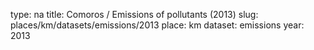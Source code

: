 type: na
title: Comoros / Emissions of pollutants (2013)
slug: places/km/datasets/emissions/2013
place: km
dataset: emissions
year: 2013
